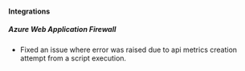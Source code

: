 
#### Integrations
##### Azure Web Application Firewall
- Fixed an issue where error was raised due to api metrics creation attempt from a script execution.